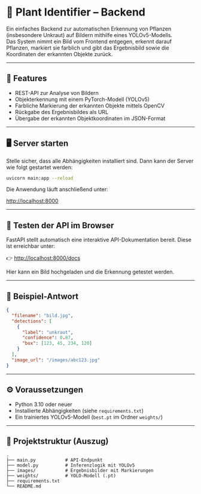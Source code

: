 # 🌿 Plant Identifier – Backend

Ein einfaches Backend zur automatischen Erkennung von Pflanzen (insbesondere Unkraut) auf Bildern mithilfe eines YOLOv5-Modells.  
Das System nimmt ein Bild vom Frontend entgegen, erkennt darauf Pflanzen, markiert sie farblich und gibt das Ergebnisbild sowie die Koordinaten der erkannten Objekte zurück.

---

## 🚀 Features

- REST-API zur Analyse von Bildern
- Objekterkennung mit einem PyTorch-Modell (YOLOv5)
- Farbliche Markierung der erkannten Objekte mittels OpenCV
- Rückgabe des Ergebnisbildes als URL
- Übergabe der erkannten Objektkoordinaten im JSON-Format

---

## 🖥 Server starten

Stelle sicher, dass alle Abhängigkeiten installiert sind. Dann kann der Server wie folgt gestartet werden:

```bash
uvicorn main:app --reload
````

Die Anwendung läuft anschließend unter:

[http://localhost:8000](http://localhost:8000)

---

## 🔬 Testen der API im Browser

FastAPI stellt automatisch eine interaktive API-Dokumentation bereit.
Diese ist erreichbar unter:

👉 [http://localhost:8000/docs](http://localhost:8000/docs)

Hier kann ein Bild hochgeladen und die Erkennung getestet werden.

---

## 🧪 Beispiel-Antwort

```json
{
  "filename": "bild.jpg",
  "detections": [
    {
      "label": "unkraut",
      "confidence": 0.87,
      "box": [123, 45, 234, 120]
    }
  ],
  "image_url": "/images/abc123.jpg"
}
```

---

## ⚙️ Voraussetzungen

* Python 3.10 oder neuer
* Installierte Abhängigkeiten (siehe `requirements.txt`)
* Ein trainiertes YOLOv5-Modell (`best.pt` im Ordner `weights/`)

---

## 📁 Projektstruktur (Auszug)

```
.
├── main.py           # API-Endpunkt
├── model.py          # Inferenzlogik mit YOLOv5
├── images/           # Ergebnisbilder mit Markierungen
├── weights/          # YOLO-Modell (.pt)
├── requirements.txt
└── README.md
```
